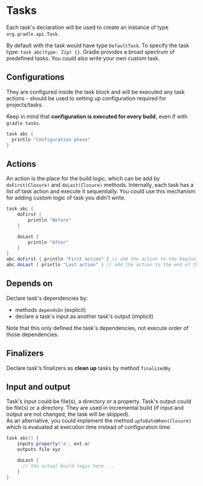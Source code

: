 # Tasks

Each task's declaration will be used to create an instance of type `org.gradle.api.Task`.

By default with the task would have type `DefaultTask`. To specify the task type: `task abc(type: Zip) {}`. Gradle provides a broad spectrum of predefined tasks. You could also write your own custom task.

## Configurations

They are configured inside the task block and will be executed any task actions - should be used to setting up configuration required for projects/tasks.

Keep in mind that **configuration is executed for every build**, even if with `gradle tasks`.

```groovy
task abc {
  println "Configuration phase"
}
```

## Actions

An action is the place for the build logic, which can be add by `doFirst(Closure)` and `doLast(Closure)` methods. Internally, each task has a list of task action and execute it sequentially. You could use this mechanism for adding custom logic of task you didn't write.

```groovy
task abc {
    doFirst {
        println "Before"
    }

    doLast {
        println "After"
    }
}
abc.doFirst { println "First action" } // add the action to the beginning of the list
abc.doLast { println "Last action" } // add the action to the end of the list
```

## Depends on

Declare task's dependencies by:

* methods `dependsOn` (explicit)
* declare a task's input as another task's output (implicit)

Note that this only defined the task's dependencies, not execute order of those dependencies.

## Finalizers

Declare task's finalizers as **clean up** tasks by method `finalizedBy`

## Input and output

Task's input could be file(s), a directory or a property. Task's output could be file(s) or a directory. They are used in incremental build (if input and output are not changed, the task will be skipped).  
As an alternative, you could implement the method `upToDateWhen(Closure)` which is evaluated at execution time instead of configuration time.

```groovy
task abc() {
    inputs.property('a', ext.a)
    outputs.file xyz

    doLast {
      // the actual build logic here ...
    }
}
```

